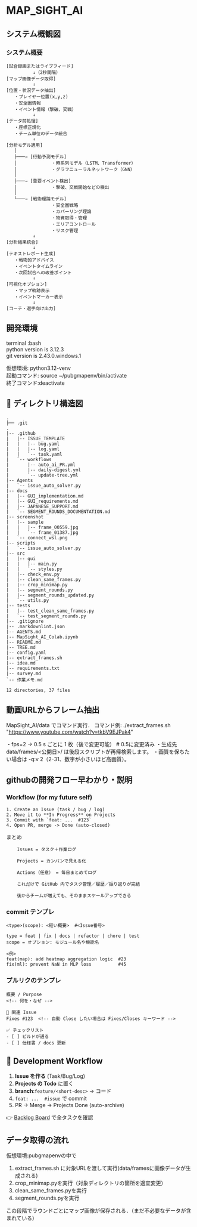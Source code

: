 # MAP_SIGHT_AI

## システム概観図

### システム概要

``` text
[試合録画またはライブフィード]
          ↓（2秒間隔）
[マップ画像データ取得]
          ↓
[位置・状況データ抽出]
   ・プレイヤー位置(x,y,z)
   ・安全圏情報
   ・イベント情報（撃破、交戦）
          ↓
[データ前処理]
   ・座標正規化
   ・チーム単位のデータ統合
          ↓
[分析モデル適用]
   │
   ├───→ [行動予測モデル]
   │             ・時系列モデル（LSTM、Transformer）
   │             ・グラフニューラルネットワーク（GNN）
   │
   ├───→ [重要イベント検出]
   │             ・撃破、交戦開始などの検出
   │
   └───→ [戦術理論モデル]
                 ・安全圏戦略
                 ・カバーリング理論
                 ・物資取得・管理
                 ・エリアコントロール
                 ・リスク管理
          ↓
[分析結果統合]
          ↓
[テキストレポート生成]
   ・戦術的アドバイス
   ・イベントタイムライン
   ・次回試合への改善ポイント
          ↓
[可視化オプション]
   ・マップ軌跡表示
   ・イベントマーカー表示
          ↓
[コーチ・選手向け出力]
```

## 開発環境

terminal :bash  
python version is 3.12.3  
git version is 2.43.0.windows.1  

仮想環境: python3.12-venv  
起動コマンド: source ~/pubgmapenv/bin/activate  
終了コマンド:deactivate  

## 📂 ディレクトリ構造図
<!-- DIR-START -->
``` text
.
├── .git
.
|-- .github
|   |-- ISSUE_TEMPLATE
|   |   |-- bug.yaml
|   |   |-- log.yaml
|   |   `-- task.yaml
|   `-- workflows
|       |-- auto_ai_PR.yml
|       |-- daily-digest.yml
|       `-- update-tree.yml
|-- Agents
|   `-- issue_auto_solver.py
|-- docs
|   |-- GUI_implementation.md
|   |-- GUI_requirements.md
|   |-- JAPANESE_SUPPORT.md
|   `-- SEGMENT_ROUNDS_DOCUMENTATION.md
|-- screenshot
|   |-- sample
|   |   |-- frame_00559.jpg
|   |   `-- frame_01387.jpg
|   `-- connect_wsl.png
|-- scripts
|   `-- issue_auto_solver.py
|-- src
|   |-- gui
|   |   |-- main.py
|   |   `-- styles.py
|   |-- check_env.py
|   |-- clean_same_frames.py
|   |-- crop_minimap.py
|   |-- segment_rounds.py
|   |-- segment_rounds_updated.py
|   `-- utils.py
|-- tests
|   |-- test_clean_same_frames.py
|   `-- test_segment_rounds.py
|-- .gitignore
|-- .markdownlint.json
|-- AGENTS.md
|-- MapSight_AI_Colab.ipynb
|-- README.md
|-- TREE.md
|-- config.yaml
|-- extract_frames.sh
|-- idea.md
|-- requirements.txt
|-- survey.md
`-- 作業メモ.md

12 directories, 37 files
```
<!-- DIR-END -->

## 動画URLからフレーム抽出  

MapSight_AI/data でコマンド実行．
コマンド例:
./extract_frames.sh "https://www.youtube.com/watch?v=tkbV9EJPak4"

・fps=2 → 0.5 s ごとに 1 枚（後で変更可能） # 0.5に変更済み
・生成先 data/frames/<公開日>/ は後段スクリプトが再帰検索します。
・画質を保ちたい場合は -q:v 2（2-31、数字が小さいほど高画質）。

## githubの開発フロー早わかり・説明

### Workflow (for my future self)

```text
1. Create an Issue (task / bug / log)
2. Move it to **In Progress** on Projects
3. Commit with `feat: ...  #123`
4. Open PR, merge -> Done (auto-closed)

```

まとめ

```text
    Issues = タスク＋作業ログ

    Projects = カンバンで見える化

    Actions（任意） = 毎日まとめてログ

    これだけで GitHub 内でタスク管理／履歴／振り返りが完結

    後からチームが増えても、そのままスケールアップできる

```

### commit テンプレ

```text
<type>(scope): <短い概要>  #<Issue番号>

type = feat | fix | docs | refactor | chore | test  
scope = オプション: モジュール名や機能名  

<例>
feat(map): add heatmap aggregation logic  #23
fix(ml): prevent NaN in MLP loss          #45
```

### プルリクのテンプレ

```text
概要 / Purpose
<!-- 何を・なぜ -->

🔗 関連 Issue
Fixes #123  <!-- 自動 Close したい場合は Fixes/Closes キーワード -->

✅ チェックリスト
- [ ] ビルドが通る
- [ ] 仕様書 / docs 更新
```

## 🌱 Development Workflow

1. **Issue を作る** (Task/Bug/Log)
2. **Projects の Todo** に置く
3. **branch**:`feature/<short-desc>` → コード
4. `feat: ...  #issue` で commit
5. PR → Merge → Projects Done (auto-archive)

👉 [Backlog Board](https://github.com/<user>/<repo>/projects/1) で全タスクを確認

## データ取得の流れ

仮想環境:pubgmapenvの中で

1. extract_frames.sh に対象URLを渡して実行(data/framesに画像データが生成される)
2. crop_minimap.pyを実行（対象ディレクトリの箇所を適宜変更）
3. clean_same_frames.pyを実行
4. segment_rounds.pyを実行

この段階でラウンドごとにマップ画像が保存される．（まだ不必要なデータが含まれている）
